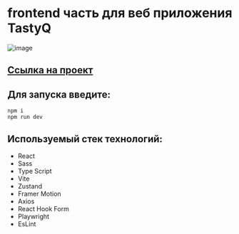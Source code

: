 # frontend часть для веб приложения TastyQ

![image](https://github.com/user-attachments/assets/031722e9-6b83-4af3-9dd1-387dda8427ef)

## [Ссылка на проект](http://176.109.100.162)

## Для запуска введите:
```
npm i
npm run dev
```
## Используемый стек технологий:
- React
- Sass
- Type Script
- Vite
- Zustand
- Framer Motion
- Axios
- React Hook Form
- Playwright
- EsLint
